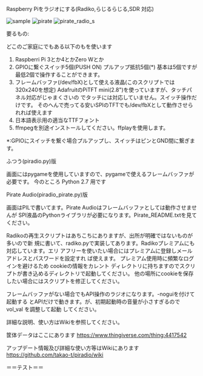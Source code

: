 Raspberry Piをラジオにする(Radiko,らじるらじる,SDR 対応)

![sample](https://user-images.githubusercontent.com/49352933/82976092-272b5800-a019-11ea-9ec7-32c22b80a651.jpg)
![pirate](https://user-images.githubusercontent.com/49352933/83227689-bf634180-a1bf-11ea-97cb-83e33b1f1227.jpg)
![pirate_radio_s](https://user-images.githubusercontent.com/49352933/83390979-c1323c80-a42d-11ea-80bc-6600990643d6.jpg)

要るもの:

どこのご家庭にでもある以下のもを使います
1. Raspberri Pi 3とか4とかZero Wとか
2. GPIOに繋ぐスイッチ5個(PUSH ON)
   プルアップ抵抗5個(*)
   基本は5個ですが最低2個で操作することができます。
3. フレームバッファ(/dev/fbX)として使える液晶(このスクリプトでは320x240を想定)
   AdafruitのPiTFT mini(2.8")を使っていますが、タッチパネル対応がじゃまくさいの
   でタッチには対応していません。スイッチ操作だけです。
   そのへんで売ってる安いSPIのTFTでも/dev/fbXとして動作させられれば使えます
4. 日本語表示用の適当なTTFフォント
5. ffmpegを別途インストールしてください。ffplayを使用します。

*:GPIOにスイッチを繋ぐ場合プルアップし、スイッチはピンとGND間に繋ぎます。


ふつう(piradio.py)版

画面にはpygameを使用していますので、pygameで使えるフレームバッファが必要です。
今のところ Python 2.7 用です

Pirate Audio(piradio_pirate.py)版

画面はPILで書いてます。Pirate Audioはフレームバッファとしては動作させませんが
SPI液晶のPythonライブラリが必要になります。Pirate_README.txtを見てください。


Radikoの再生スクリプトはあちこちにありますが、出所が明確ではないものが多いので新
規に書いて、radiko.pyで実装してあります。Radikoプレミアムにも対応しています。エリ
アフリーを使いたい場合にはプレミアムに登録しメールアドレスとパスワードを設定すれ
ば使えます。 プレミアム使用時に頻繁なログインを避けるため cookieの情報をカレント
ディレクトリに持ちますのでスクリプトが書き込めるディレクトリで起動してください。
他の場所にcookieを保存したい場合にはスクリプトを修正してください。

フレームバッファがない場合でもAPI操作のラジオになります。-noguiを付けて起動する
とAPIだけで動きます。が、初期起動時の音量が小さすぎるので vol_val を調整して起動
してください。

詳細な説明、使い方はWikiを参照してください。

筐体データはここにあります
https://www.thingiverse.com/thing:4417542

アップデート情報及び詳細な使い方等はWikiにあります
https://github.com/takao-t/piradio/wiki

＝＝テスト＝＝

